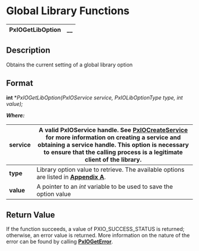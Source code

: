 # Global Library Functions 

**PxIOGetLibOption** |  **__**  
---|---  
  
## Description

Obtains the current setting of a global library option

## Format

**int** **PxIOGetLibOption(PxIOService service, PxIOLibOptionType type, int *value);**

**_Where:_**

**service** |  A valid PxIOService handle. See **[PxIOCreateService](../Service%20Functions/PxIOCreateService.md)** for more information on creating a service and obtaining a service handle. This option is necessary to ensure that the calling process is a legitimate client of the library.  
---|---  
**type** |  Library option value to retrieve. The available options are listed in **[Appendix A](../Appendix%20References/Appendix%20A.md)**.  
**value** |  A pointer to an _int_ variable to be used to save the option value  
  
## Return Value

If the function succeeds, a value of PXIO_SUCCESS_STATUS is returned; otherwise, an error value is returned. More information on the nature of the error can be found by calling **[PxIOGetError](../Error%20Functions/PxIOGetError.md)**.
